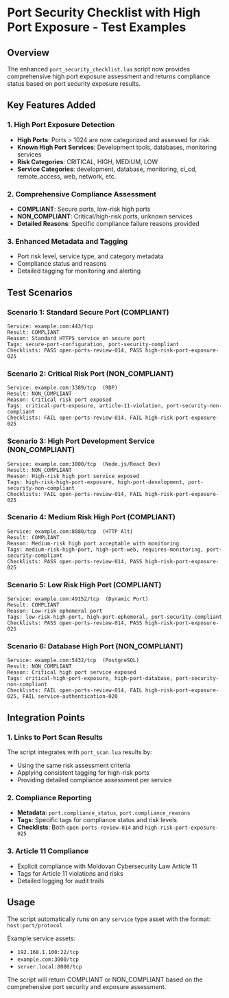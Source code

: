 # Port Security Checklist with High Port Exposure - Test Examples

## Overview
The enhanced `port_security_checklist.lua` script now provides comprehensive high port exposure assessment and returns compliance status based on port security exposure results.

## Key Features Added

### 1. High Port Exposure Detection
- **High Ports**: Ports > 1024 are now categorized and assessed for risk
- **Known High Port Services**: Development tools, databases, monitoring services
- **Risk Categories**: CRITICAL, HIGH, MEDIUM, LOW
- **Service Categories**: development, database, monitoring, ci_cd, remote_access, web, network, etc.

### 2. Comprehensive Compliance Assessment
- **COMPLIANT**: Secure ports, low-risk high ports
- **NON_COMPLIANT**: Critical/high-risk ports, unknown services
- **Detailed Reasons**: Specific compliance failure reasons provided

### 3. Enhanced Metadata and Tagging
- Port risk level, service type, and category metadata
- Compliance status and reasons
- Detailed tagging for monitoring and alerting

## Test Scenarios

### Scenario 1: Standard Secure Port (COMPLIANT)
```
Service: example.com:443/tcp
Result: COMPLIANT
Reason: Standard HTTPS service on secure port
Tags: secure-port-configuration, port-security-compliant
Checklists: PASS open-ports-review-014, PASS high-risk-port-exposure-025
```

### Scenario 2: Critical Risk Port (NON_COMPLIANT)
```
Service: example.com:3389/tcp  (RDP)
Result: NON_COMPLIANT
Reason: Critical risk port exposed
Tags: critical-port-exposure, article-11-violation, port-security-non-compliant
Checklists: FAIL open-ports-review-014, FAIL high-risk-port-exposure-025
```

### Scenario 3: High Port Development Service (NON_COMPLIANT)
```
Service: example.com:3000/tcp  (Node.js/React Dev)
Result: NON_COMPLIANT
Reason: High-risk high port service exposed
Tags: high-risk-high-port-exposure, high-port-development, port-security-non-compliant
Checklists: FAIL open-ports-review-014, FAIL high-risk-port-exposure-025
```

### Scenario 4: Medium Risk High Port (COMPLIANT)
```
Service: example.com:8080/tcp  (HTTP Alt)
Result: COMPLIANT
Reason: Medium-risk high port acceptable with monitoring
Tags: medium-risk-high-port, high-port-web, requires-monitoring, port-security-compliant
Checklists: PASS open-ports-review-014, PASS high-risk-port-exposure-025
```

### Scenario 5: Low Risk High Port (COMPLIANT)
```
Service: example.com:49152/tcp  (Dynamic Port)
Result: COMPLIANT
Reason: Low-risk ephemeral port
Tags: low-risk-high-port, high-port-ephemeral, port-security-compliant
Checklists: PASS open-ports-review-014, PASS high-risk-port-exposure-025
```

### Scenario 6: Database High Port (NON_COMPLIANT)
```
Service: example.com:5432/tcp  (PostgreSQL)
Result: NON_COMPLIANT
Reason: Critical high port service exposed
Tags: critical-high-port-exposure, high-port-database, port-security-non-compliant
Checklists: FAIL open-ports-review-014, FAIL high-risk-port-exposure-025, FAIL service-authentication-020
```

## Integration Points

### 1. Links to Port Scan Results
The script integrates with `port_scan.lua` results by:
- Using the same risk assessment criteria
- Applying consistent tagging for high-risk ports
- Providing detailed compliance assessment per service

### 2. Compliance Reporting
- **Metadata**: `port.compliance_status`, `port.compliance_reasons`
- **Tags**: Specific tags for compliance status and risk levels
- **Checklists**: Both `open-ports-review-014` and `high-risk-port-exposure-025`

### 3. Article 11 Compliance
- Explicit compliance with Moldovan Cybersecurity Law Article 11
- Tags for Article 11 violations and risks
- Detailed logging for audit trails

## Usage
The script automatically runs on any `service` type asset with the format:
`host:port/protocol`

Example service assets:
- `192.168.1.100:22/tcp`
- `example.com:3000/tcp`  
- `server.local:8080/tcp`

The script will return COMPLIANT or NON_COMPLIANT based on the comprehensive port security and exposure assessment.
